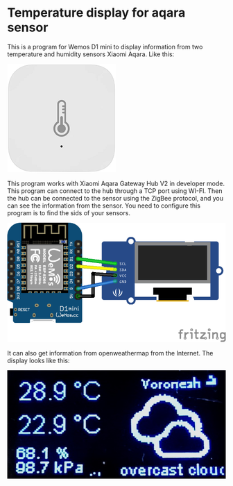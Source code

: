 # Temperature display for aqara sensor

This is a program for Wemos D1 mini to display information from 
two temperature and humidity sensors Xiaomi Aqara. Like this:

![sensor.png](images/sensor.png)

This program works with Xiaomi Aqara Gateway Hub V2 in developer mode. 
This program can connect to the hub through a TCP port using WI-FI. 
Then the hub can be connected to the sensor using the ZigBee protocol, 
and you can see the information from the sensor.
You need to configure this program is to find the sids of your sensors.

![board_bb.png](images/board_bb.png)

It can also get information from openweathermap from the Internet.
The display looks like this:

![display.jpg](images/display.jpg)

